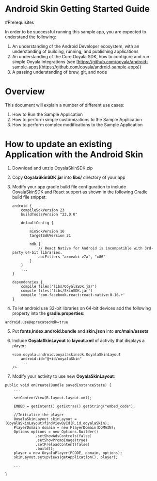 # Android Skin Getting Started Guide

#Prerequisites

In order to be successful running this sample app, you are expected to understand the following:

  1. An understanding of the Android Developer ecosystem, with an understanding of building, running, and publishing applications
  2. An understanding of the Core Ooyala SDK, how to configure and run simple Ooyala integrations (see [https://github.com/ooyala/android-sample-apps](https://github.com/ooyala/android-sample-apps))
  3. A passing understanding of brew, git, and node

# Overview

This document will explain a number of different use cases:

1. How to Run the Sample Application
2. How to perform simple customizations to the Sample Application
3. How to perform complex modifications to the Sample Application

# How to update an existing Application with the Android Skin

1. Download and unzip OoyalaSkinSDK.zip

2. Copy **OoyalaSkinSDK.jar** into **libs/** directory of your app

3. Modify your app gradle build file configuration to include OoyalaSkinSDK and React support as shown in the following Gradle build file snippet:

    ```
    android {
        compileSdkVersion 23
        buildToolsVersion "23.0.0"

        defaultConfig {
            ...
            minSdkVersion 16
            targetSdkVersion 21
		
            ndk {
                // React Native for Android is incompatible with 3rd-party 64-bit libraries.
                abiFilters "armeabi-v7a", "x86"
            }
        }
        ...
    }

    dependencies {
        compile files('libs/OoyalaSDK.jar')
        compile files('libs/SkinSDK.jar')
        compile 'com.facebook.react:react-native:0.16.+'
    }
    ``` 

4. To let android use 32-bit libraries on 64-bit devices add the following property into the **gradle.properties**:
  ```
  android.useDeprecatedNdk=true
  ```

5. Put **fonts**,**index.android.bundle** and **skin.json** into **src/main/assets**

6. Include **OoyalaSkinLayout** to **layout.xml** of activity that displays a player:

    ```
    <com.ooyala.android.ooyalaskinsdk.OoyalaSkinLayout
        android:id="@+id/ooyalaSkin"
    	...
    />
    ```

7. Modify your activity to use new **OoyalaSkinLayout**:
```
public void onCreate(Bundle savedInstanceState) {
    ...
    
    setContentView(R.layout.layout.xml);

    EMBED = getIntent().getExtras().getString("embed_code");

    //Initialize the player
    OoyalaSkinLayout skinLayout = (OoyalaSkinLayout)findViewById(R.id.ooyalaSkin);
    PlayerDomain domain = new PlayerDomain(DOMAIN);
    Options options = new Options.Builder()
              .setShowAdsControls(false)
              .setShowPromoImage(true)
              .setPreloadContent(false)
              .build();
    player = new OoyalaPlayer(PCODE, domain, options);
    skinLayout.setupViews(getApplication(), player);
	
    ...

}
```
